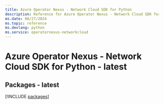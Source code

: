 ```yaml
---
title: Azure Operator Nexus - Network Cloud SDK for Python
description: Reference for Azure Operator Nexus - Network Cloud SDK for Python
ms.date: 08/27/2024
ms.topic: reference
ms.devlang: python
ms.service: operatornexus-networkcloud
---
```

# Azure Operator Nexus - Network Cloud SDK for Python - latest
## Packages - latest
[!INCLUDE [packages](operator-nexus---network-cloud-index.md)]